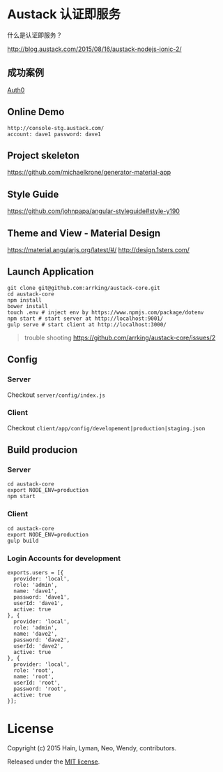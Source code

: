 # Austack 认证即服务

什么是认证即服务？

http://blog.austack.com/2015/08/16/austack-nodejs-ionic-2/


## 成功案例
[Auth0](https://www.auth0.com)


## Online Demo
```
http://console-stg.austack.com/
account: dave1 password: dave1 
```


## Project skeleton
https://github.com/michaelkrone/generator-material-app

## Style Guide
https://github.com/johnpapa/angular-styleguide#style-y190

## Theme and View - Material Design
https://material.angularjs.org/latest/#/
http://design.1sters.com/

## Launch Application
```
git clone git@github.com:arrking/austack-core.git
cd austack-core
npm install
bower install
touch .env # inject env by https://www.npmjs.com/package/dotenv
npm start # start server at http://localhost:9001/
gulp serve # start client at http://localhost:3000/
```

> trouble shooting https://github.com/arrking/austack-core/issues/2

## Config

### Server
Checkout ```server/config/index.js```

### Client
Checkout ```client/app/config/developement|production|staging.json```

## Build producion

### Server
```
cd austack-core
export NODE_ENV=production
npm start
```

### Client
```
cd austack-core
export NODE_ENV=production
gulp build
```


### Login Accounts for development
```
exports.users = [{
  provider: 'local',
  role: 'admin',
  name: 'dave1',
  password: 'dave1',
  userId: 'dave1',
  active: true
}, {
  provider: 'local',
  role: 'admin',
  name: 'dave2',
  password: 'dave2',
  userId: 'dave2',
  active: true
}, {
  provider: 'local',
  role: 'root',
  name: 'root',
  userId: 'root',
  password: 'root',
  active: true
}];
```

# License
Copyright (c) 2015 Hain, Lyman, Neo, Wendy, contributors.

Released under the [MIT license](https://tldrlegal.com/license/mit-license).

